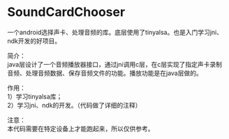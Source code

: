 # SoundCardChooser
一个android选择声卡、处理音频的库。底层使用了tinyalsa。也是入门学习jni、ndk开发的好项目。

简介：  
java层设计了一个音频播放器接口，通过jni调用c层，在c层实现了指定声卡录制音频、处理音频数据、保存音频文件的功能。播放功能是在java层做的。

作用：   
1）学习tinyalsa库；   
2）学习jni、ndk的开发。（代码做了详细的注释）  

注意：   
本代码需要在特定设备上才能跑起来，所以仅供参考。
